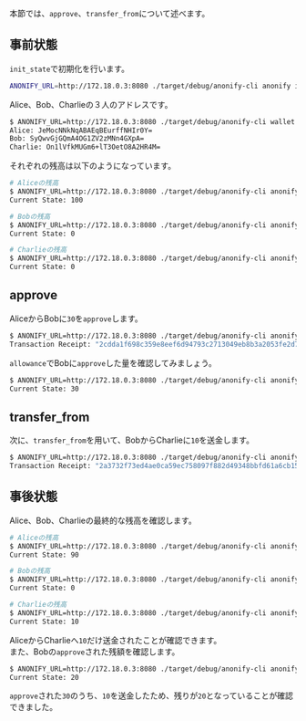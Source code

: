 
本節では、`approve`、`transfer_from`について述べます。

## 事前状態

`init_state`で初期化を行います。

```sh
ANONIFY_URL=http://172.18.0.3:8080 ./target/debug/anonify-cli anonify init_state -t 100
```

Alice、Bob、Charlieの３人のアドレスです。

```sh
$ ANONIFY_URL=http://172.18.0.3:8080 ./target/debug/anonify-cli wallet list
Alice: JeMocNNkNqABAEqBEurffNHIr0Y=
Bob: SyQwvGjGQmA4OG1ZV2zMNn4GXpA=
Charlie: On1lVfkMUGm6+lT3OetO8A2HR4M=
```

それぞれの残高は以下のようになっています。

```sh
# Aliceの残高
$ ANONIFY_URL=http://172.18.0.3:8080 ./target/debug/anonify-cli anonify balance_of -i 0
Current State: 100

# Bobの残高
$ ANONIFY_URL=http://172.18.0.3:8080 ./target/debug/anonify-cli anonify balance_of -i 1
Current State: 0

# Charlieの残高
$ ANONIFY_URL=http://172.18.0.3:8080 ./target/debug/anonify-cli anonify balance_of -i 2
Current State: 0
```

## approve

AliceからBobに`30`を`approve`します。

```sh
$ ANONIFY_URL=http://172.18.0.3:8080 ./target/debug/anonify-cli anonify approve -a 30 -t SyQwvGjGQmA4OG1ZV2zMNn4GXpA=
Transaction Receipt: "2cdda1f698c359e8eef6d94793c2713049eb8b3a2053fe2d744ad187253cf6ec"
```

`allowance`でBobに`approve`した量を確認してみましょう。

```sh
$ ANONIFY_URL=http://172.18.0.3:8080 ./target/debug/anonify-cli anonify allowance -i 0 -t SyQwvGjGQmA4OG1ZV2zMNn4GXpA=
Current State: 30
```

## transfer_from

次に、`transfer_from`を用いて、BobからCharlieに`10`を送金します。

```sh
$ ANONIFY_URL=http://172.18.0.3:8080 ./target/debug/anonify-cli anonify transfer_from -a 10 -i 1 -f JeMocNNkNqABAEqBEurffNHIr0Y= -t On1lVfkMUGm6+lT3OetO8A2HR4M=
Transaction Receipt: "2a3732f73ed4ae0ca59ec758097f882d49348bbfd61a6cb156739a211fe807b0"
```

##  事後状態

Alice、Bob、Charlieの最終的な残高を確認します。

```sh
# Aliceの残高
$ ANONIFY_URL=http://172.18.0.3:8080 ./target/debug/anonify-cli anonify balance_of -i 0
Current State: 90

# Bobの残高
$ ANONIFY_URL=http://172.18.0.3:8080 ./target/debug/anonify-cli anonify balance_of -i 1
Current State: 0

# Charlieの残高
$ ANONIFY_URL=http://172.18.0.3:8080 ./target/debug/anonify-cli anonify balance_of -i 2
Current State: 10
```

AliceからCharlieへ`10`だけ送金されたことが確認できます。  
また、Bobの`approve`された残額を確認します。

```sh
$ ANONIFY_URL=http://172.18.0.3:8080 ./target/debug/anonify-cli anonify allowance -i 0 -t SyQwvGjGQmA4OG1ZV2zMNn4GXpA=
Current State: 20
```

`approve`された`30`のうち、`10`を送金したため、残りが`20`となっていることが確認できました。
